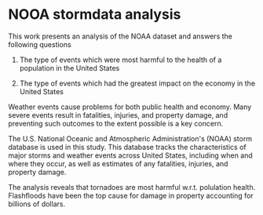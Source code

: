 # NOOA stormdata analysis

This work presents an analysis of the NOAA dataset and answers the following questions

1. The type of events which were most harmful to the health of a population in the United   States

2. The type of events which had the greatest impact on the economy in the United States


 Weather events cause problems for both public health and economy. Many severe events  result in fatalities, injuries, and property damage, and preventing such outcomes to the extent possible is a key concern.

The U.S. National Oceanic and Atmospheric Administration's (NOAA) storm database is used in this study. This database tracks the characteristics of major storms and weather events across United States, including when and where they occur, as well as estimates of any fatalities, injuries, and property damage.

The analysis reveals that tornadoes are most harmful w.r.t. polulation health. Flashfloods have been the top cause for damage in property accounting for billions of dollars. 
